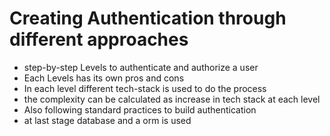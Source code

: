 # Creating Authentication through different approaches
* step-by-step Levels to authenticate and authorize a user 
* Each Levels has its own pros and cons
* In each level different tech-stack is used to do the process
* the complexity can be calculated as increase in tech stack at each level
* Also following standard practices to build authentication
* at last stage database and a orm is used
